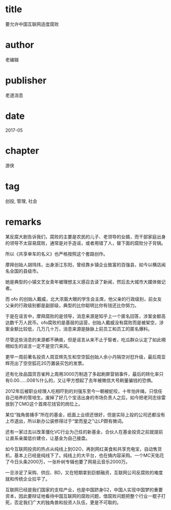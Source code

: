 # title
要允许中国互联网适度腐败

# author
老编辑

# publisher
老道消息

# date
2017-05

# chapter
游侠

# tag
创投, 管理, 社会

# remarks
某反腐大剧告诉我们，腐败的主要是农民的儿子、老领导的女婿，而干部家庭出身的领导不太容易腐败，通常是对手造谣，或者用错了人，替下面的腐败分子背锅。


所以《共享单车的名义》也严格按照这个套路创作。


摩拜创始人胡玮炜，出身浙江东阳，曾经靠乡镇企业致富的百强县，如今以横店闻名全国的县级市。


她是典型的小镇文艺女青年被理想主义感召去读了新闻，然后去大城市大媒体做记者。


而 ofo 的创始人戴威，北大浓眉大眼的学生会主席，他父亲的行政级别，前女友父亲的行政级别都是副部级，典型的比你聪明比你有钱还比你努力。


于是在谣言中，摩拜腐败的是领导，消息来源是知乎上一个匿名回答，涉案金额高达数千万人民币。ofo腐败的是基层的运营，创始人戴威没有腐败而是被架空，涉案金额比较低，几万几十万，消息来源是脉脉上前员工和员工的匿名爆料。


尽管这些消息的来源都不确凿，但是谣言从来不止于智者，吃瓜群众认定了如此栩栩如生的谣言一定不是空穴来风。


更早一周前著名投资人周亚辉先生和空空狐创始人余小丹隔空对怼升级，最后周亚辉亮出了空空狐花20万置装买包的发票。

还有化妆品国货百雀羚上周用3000万制造了多起刷屏营销事件，最后的转化率只有0.00……008%什么的，又让甲方想起了去年被微信大号刷量骗钱的恐惧。


2012年后被职业经理人吃相吓到的刘强东至今一朝被蛇咬，十年怕井绳，只信任自己培养的管培生。废掉了好几个宝洁出身的市场负责人之后，如今把老同志徐雷放到了CMO这个首席花钱官的岗位上。

某位“独角兽捕手”所在的基金，纸面上业绩还很好，但是实际上投的公司还都没有上市退出，所以新办公装修得过于“堂而皇之”让LP颇有微词。


还有一家过去以改革僵化VC行业为己任的新基金，合伙人在基金投资之前就提前让直系亲属低价建仓，让基金为自己接盘。


如今互联网投资的热点从纯线上到O2O，再到网红美食和共享充电宝，自动售货机，基本上已经是纯线下了。纯线上的大平台，也在搞内容采购。一个MC天佑花了今日头条2000万，一张朴树专辑也要了网易云音乐2000万。

一旦涉足了采购、供应、BD，又在短期拿到巨额融资，互联网公司反腐败的难度就和传统企业拉平了。

互联网已经是我们国家的支柱产业，也是中国跻身G2，中国人实现中国梦的重要资本，因此要辩证地看待中国互联网的腐败问题，借腐败问题把整个行业一棍子打死，否定我们广大的独角兽和投资人队伍，更是不可取的。